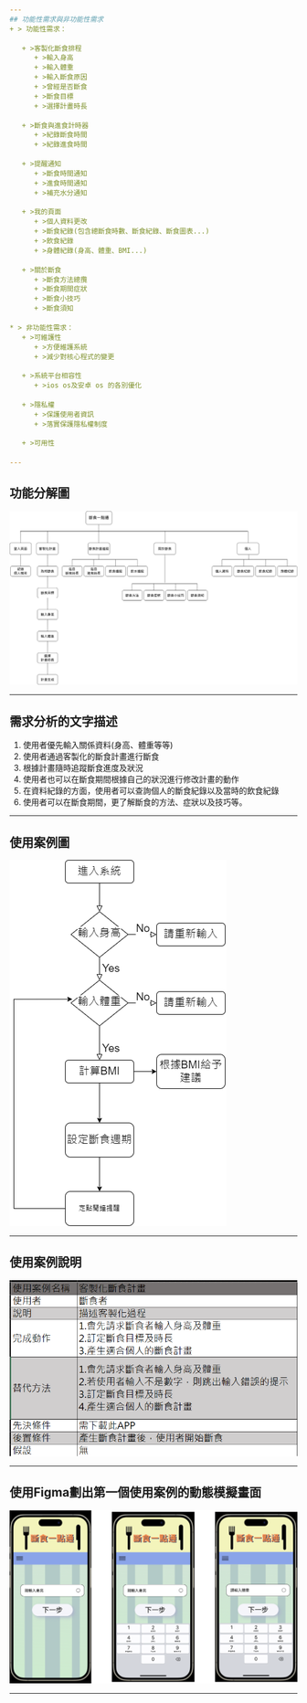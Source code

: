 ```yaml
---
## 功能性需求與非功能性需求
+ > 功能性需求：
  
   + >客製化斷食排程
      + >輸入身高
      + >輸入體重
      + >輸入斷食原因
      + >曾經是否斷食
      + >斷食目標
      + >選擇計畫時長   

   + >斷食與進食計時器
      + >紀錄斷食時間
      + >紀錄進食時間

   + >提醒通知
      + >斷食時間通知
      + >進食時間通知
      + >補充水分通知

   + >我的頁面
      + >個人資料更改
      + >斷食紀錄(包含總斷食時數、斷食紀錄、斷食圖表...)
      + >飲食紀錄
      + >身體紀錄(身高、體重、BMI...)

   + >關於斷食
      + >斷食方法總攬
      + >斷食期間症狀
      + >斷食小技巧
      + >斷食須知

* > 非功能性需求：
   + >可維護性
      + >方便維護系統
      + >減少對核心程式的變更
     
   + >系統平台相容性
      + >ios os及安卓 os 的各別優化

   + >隱私權
      + >保護使用者資訊
      + >落實保護隱私權制度

   + >可用性
     
---
```

## 功能分解圖
![FDD](FDD.png)

---
## 需求分析的文字描述
1. 使用者優先輸入關係資料(身高、體重等等)
2. 使用者通過客製化的斷食計畫進行斷食
3. 根據計畫隨時追蹤斷食進度及狀況
4. 使用者也可以在斷食期間根據自己的狀況進行修改計畫的動作
5. 在資料紀錄的方面，使用者可以查詢個人的斷食紀錄以及當時的飲食紀錄
6. 使用者可以在斷食期間，更了解斷食的方法、症狀以及技巧等。

---
## 使用案例圖
![USER EX](uex.png)

---
## 使用案例說明
![ex](ex.png)

---
## 使用Figma劃出第一個使用案例的動態模擬畫面
![手機](IPhone.png)

---
